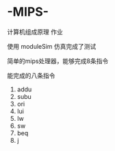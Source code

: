 # -MIPS-

计算机组成原理 作业

使用 moduleSim 仿真完成了测试

简单的mips处理器，能够完成8条指令

能完成的八条指令
1. addu
2. subu
3. ori
4. lui
5. lw
6. sw
7. beq
8. j
